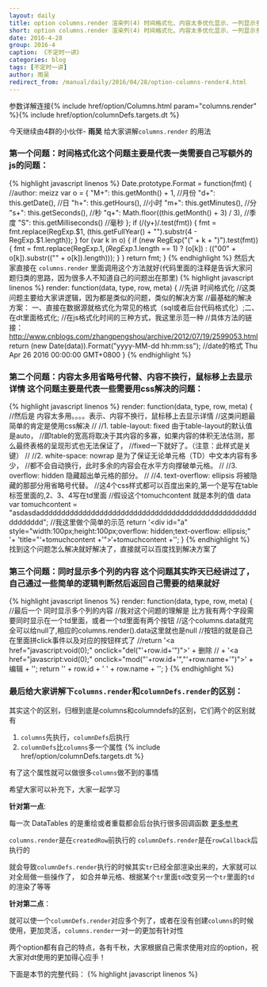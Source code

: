 ```yaml
---
layout: daily
title: option columns.render 渲染列(4) 时间格式化、内容太多优化显示、一列显示多列值 《不定时一讲》 DataTables中文网
short: option columns.render 渲染列(4) 时间格式化、内容太多优化显示、一列显示多列值
date: 2016-4-28
group: 2016-4
caption: 《不定时一讲》
categories: blog
tags: [不定时一讲]
author: 雨吴
redirect_from: /manual/daily/2016/04/28/option-columns-render4.html
---
```

参数详解连接{% include href/option/Columns.html param="columns.render" %}{% include href/option/columnDefs.targets.dt %}

今天继续由4群的小伙伴- **雨吴**  给大家讲解`columns.render` 的用法
<!--more-->

### 第一个问题：时间格式化这个问题主要是代表一类需要自己写额外的js的问题：
{% highlight javascript linenos %}
Date.prototype.Format = function(fmt) { //author: meizz
    var o = {
        "M+": this.getMonth() + 1,
        //月份
        "d+": this.getDate(),
        //日
        "h+": this.getHours(),
        //小时
        "m+": this.getMinutes(),
        //分
        "s+": this.getSeconds(),
        //秒
        "q+": Math.floor((this.getMonth() + 3) / 3),
        //季度
        "S": this.getMilliseconds() //毫秒
    };
    if (/(y+)/.test(fmt)) {
        fmt = fmt.replace(RegExp.$1, (this.getFullYear() + "").substr(4 - RegExp.$1.length));
    }
    for (var k in o) {
        if (new RegExp("(" + k + ")").test(fmt)) {
            fmt = fmt.replace(RegExp.$1, (RegExp.$1.length == 1) ? (o[k]) : (("00" + o[k]).substr(("" + o[k]).length)));
        }
    }
    return fmt;
}
{% endhighlight %}
然后大家直接在 `columns.render` 里面调用这个方法就好(代码里面的注释是告诉大家问题归类的思路，因为很多人不知道自己的问题出在那里)
{% highlight javascript linenos %}
render: function(data, type, row, meta) {
    //先讲 时间格式化
    //这类问题主要给大家讲逻辑，因为都是类似的问题，类似的解决方案
    //最基础的解决方案： 一、直接在数据源就格式化为常见的格式（sql或者后台代码格式化）;二、在dt里面格式化;
    //在js格式化时间的三种方式，我这里示范一种
    //具体方法的链接：http://www.cnblogs.com/zhangpengshou/archive/2012/07/19/2599053.html
    return (new Date(data)).Format("yyyy-MM-dd hh:mm:ss"); //date的格式 Thu Apr 26 2016 00:00:00 GMT+0800
}
{% endhighlight %}

### 第二个问题：内容太多用省略号代替、内容不换行，鼠标移上去显示详情 这个问题主要是代表一些需要用css解决的问题：
{% highlight javascript linenos %}
render: function(data, type, row, meta) {
    //然后是 内容太多用。。。。表示、内容不换行，鼠标移上去显示详情
    //这类问题最简单的肯定是使用css解决
    //    //1. table-layout: fixed 由于table-layout的默认值是auto，
    //即table的宽高将取决于其内容的多寡，如果内容的体积无法估测，那么最终表格的呈现形式也无法保证了，
    //fixed一下就好了。（注意：此样式是关键）
    //    //2. white-space: nowrap 是为了保证无论单元格（TD）中文本内容有多少，
    //都不会自动换行，此时多余的内容会在水平方向撑破单元格。
    //    //3. overflow: hidden 隐藏超出单元格的部分。
    //    //4. text-overflow: ellipsis 将被隐藏的那部分用省略号代替。
    //这4个css样式都可以百度出来的,第一个是写在table标签里面的,2、3、4写在td里面
    //假设这个tomuchcontent 就是本列的值 data
    var tomuchcontent = "asdasdaddddddddddddddddddddddddddddddddddddddddddddddddddddddddddd";
    //我这里做个简单的示范
    return '<div id="a" style="width:100px;height:100px;overflow: hidden;text-overflow: ellipsis;" '+
        'title="‘+tomuchcontent +’">‘+tomuchcontent +’</div>';
}
{% endhighlight %}
找到这个问题怎么解决就好解决了，直接就可以百度找到解决方案了

### 第三个问题：同时显示多个列的内容  这个问题其实昨天已经讲过了，自己通过一些简单的逻辑判断然后返回自己需要的结果就好
{% highlight javascript linenos %}
render: function(data, type, row, meta) {
    //最后一个 同时显示多个列的内容
    //我对这个问题的理解是 比方我有两个字段需要同时显示在一个td里面，或者一个td里面有两个按钮
    //这个columns.data就完全可以给null了,相应的columns.render().data这里就也是null
    //按钮的就是自己在里面拼click事件以及对应的按钮样式了
    //return '<a href="javascript:void(0);" onclick="del("'+row.id+'")">' + 删除
    //            + '</a><a href="javascript:void(0);" onclick="mod("'+row.id+'","'+row.name+'")">' + 编辑 + '</a>';
    return '<label>' + row.id + '</label>  <label>' + row.name + '</label>';
}
{% endhighlight %}

### 最后给大家讲解下`columns.render`和`columnDefs.render`的区别：

其实这个的区别，归根到底是columns和columndefs的区别，它们两个的区别就有

  1. `columns`先执行，`columnDefs`后执行
  2. `columnDefs`比`columns`多一个属性 {% include href/option/columnDefs.targets.dt %}

有了这个属性就可以做很多`columns`做不到的事情

希望大家可以补充下，大家一起学习

**针对第一点**:

每一次 DataTables 的是重绘或者重载都会后台执行很多回调函数  [更多参考](/reference/option/)

`columns.render`是在`createdRow`前执行的
`columnDefs.render`是在`rowCallback`后执行的

就会导致`columnDefs.render`执行的时候其实`tr`已经全部渲染出来的，大家就可以对全局做一些操作了，
如合并单元格、根据某个`tr`里面`td`改变另一个`tr`里面的`td`的渲染了等等

**针对第二点**：

就可以使一个`columnDefs.render`对应多个列了，或者在没有创建`columns`的时候使用，更加灵活，`columns.render`一对一的更加有针对性

两个option都有自己的特点，各有千秋，大家根据自己需求使用对应的option，祝大家对dt使用的更加得心应手！

下面是本节的完整代码：
{% highlight javascript linenos %}
<!DOCTYPE html>
<html xmlns="http://www.w3.org/1999/xhtml">
 <head>
  <meta http-equiv="Content-Type" content="text/html; charset=utf-8" />
  <title></title>
  <link href="DataTables/css/jquery.dataTables.min.css" rel="stylesheet" />
 </head>
 <body>
  <script src="DataTables/js/jquery.js"></script>
  <script src="DataTables/js/jquery.dataTables.min.js"></script>
  <table id="example">
  </table>
  <script>
        Date.prototype.Format = function (fmt) { //author: meizz
            var o = {
                "M+": this.getMonth() + 1, //月份
                "d+": this.getDate(), //日
                "h+": this.getHours(), //小时
                "m+": this.getMinutes(), //分
                "s+": this.getSeconds(), //秒
                "q+": Math.floor((this.getMonth() + 3) / 3), //季度
                "S": this.getMilliseconds() //毫秒
            };
           if (/(y+)/.test(fmt)) {
               fmt = fmt.replace(RegExp.$1, (this.getFullYear() + "").substr(4 - RegExp.$1.length));
           }
           for (var k in o) {
               if (new RegExp("(" + k + ")").test(fmt)) {
                   fmt = fmt.replace(RegExp.$1, (RegExp.$1.length == 1) ? (o[k]) : (("00" + o[k]).substr(("" + o[k]).length)));
               }
           }
           return fmt;
        }

        var id = "";
        var oTable = $("#example").DataTable({
            "serverSide": true,
            //分页，取数据等等的都放到服务端去
            "deferRender": true,
            //当处理大数据时，延迟渲染数据，有效提高Datatables处理能力
            "destory": true,
            "ajax": {
                "dataType": 'json',
                "type": "POST",
                "url": "/GridSheet/dataGridData",
                "data": function(d) {
                    d.id = id;
                },
                "async": false
            },
            "columns": [{
                "data": "id",
                "width": "100px",
                "title": "id"
            },
            {
                "data": "name",
                "width": "150px",
                "title": "姓名"
            },
            {
                "data": "birthday",
                "width": "200px",
                "title": "生日",
                render: function(data, type, row, meta) {
                    //先讲 时间格式化
                    //这类问题主要给大家讲逻辑，因为都是类似的问题，类似的解决方案
                    //最基础的解决方案： 一、直接在数据源就格式化为常见的格式（sql或者后台代码格式化）;二、在dt里面格式化;
                    //在js格式化时间的三种方式，我这里示范一种
                    //具体方法的链接：http://www.cnblogs.com/zhangpengshou/archive/2012/07/19/2599053.html
                    return (new Date(data)).Format("yyyy-MM-dd hh:mm:ss"); //date的格式 Thu Apr 26 2016 00:00:00 GMT+0800
                }
            },
            {
                "data": "a",
                "width": "350px",
                "title": "a",
                render: function(data, type, row, meta) {
                    //然后是 内容太多用。。。。表示、内容不换行，鼠标移上去显示详情
                    //这类问题最简单的肯定是使用css解决
                    //    //1. table-layout: fixed 由于table-layout的默认值是auto，
                    //即table的宽高将取决于其内容的多寡，如果内容的体积无法估测，那么最终表格的呈现形式也无法保证了，
                    //fixed一下就好了。（注意：此样式是关键）
                    //    //2. white-space: nowrap 是为了保证无论单元格（TD）中文本内容有多少，
                    //都不会自动换行，此时多余的内容会在水平方向撑破单元格。
                    //    //3. overflow: hidden 隐藏超出单元格的部分。
                    //    //4. text-overflow: ellipsis 将被隐藏的那部分用省略号代替。
                    //这4个css样式都可以百度出来的,第一个是写在table标签里面的,2、3、4写在td里面
                    //假设这个tomuchcontent 就是本列的值 data
                    var tomuchcontent = "asdasdaddddddddddddddddddddddddddddddddddddddddddddddddddddddddddd";
                    //我这里做个简单的示范
                     return '<div id="a" style="width:100px;height:100px;overflow: hidden;text-overflow: ellipsis;" '+
                            'title="‘+tomuchcontent +’">‘+tomuchcontent +’</div>';
               }
            },
            {
                "data": null,
                "width": "350px",
                "title": "b",
                render: function(data, type, row, meta) {
                    //最后一个 同时显示多个列的内容
                    //我对这个问题的理解是 比方我有两个字段需要同时显示在一个td里面，或者一个td里面有两个按钮
                    //这个columns.data就完全可以给null了,相应的columns.render().data这里就也是null
                    //按钮的就是自己在里面拼click事件以及对应的按钮样式了
                    //return '<a href="javascript:void(0);" onclick="del("'+row.id+'")">' + 删除
                    //            + '</a><a href="javascript:void(0);" onclick="mod("'+row.id+'","'+row.name+'")">' + 编辑 + '</a>';
                    return '<label>' + row.id + '</label>  <label>' + row.name + '</label>';
                }
            }]
        });
    </script>
 </body>
</html>
{% endhighlight %}

### 最后感谢 雨吴 的贡献